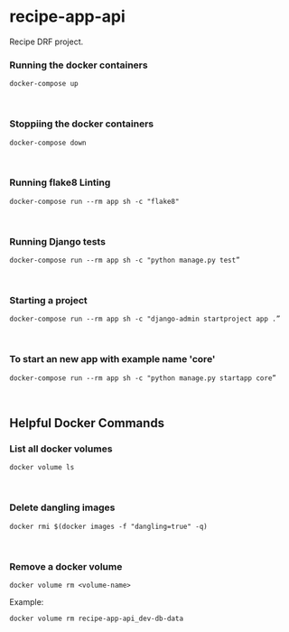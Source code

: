 # recipe-app-api

Recipe DRF project.

### Running the docker containers

```shell
docker-compose up
```

<br />

### Stoppiing the docker containers

```shell
docker-compose down
```

<br />

### Running flake8 Linting

```shell
docker-compose run --rm app sh -c "flake8"
```

<br />

### Running Django tests

```shell
docker-compose run --rm app sh -c "python manage.py test”
```

<br />

### Starting a project

```shell
docker-compose run --rm app sh -c "django-admin startproject app .”
```

<br />

### To start an new app with example name 'core'

```shell
docker-compose run --rm app sh -c "python manage.py startapp core”
```

<br />

## Helpful Docker Commands

### List all docker volumes

```shell
docker volume ls
```

<br />

### Delete dangling images

```shell
docker rmi $(docker images -f "dangling=true" -q)
```

<br />

### Remove a docker volume

```shell
docker volume rm <volume-name>
```

Example:

```shell
docker volume rm recipe-app-api_dev-db-data
```

<br />
